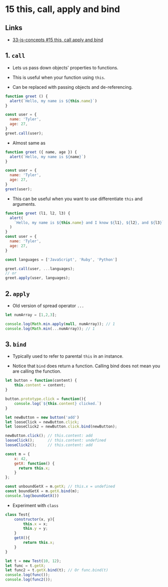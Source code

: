 # 15 this, call, apply and bind

## Links

- [33-js-concepts #15 this, call apply and bind](https://github.com/leonardomso/33-js-concepts#15-this-call-apply-and-bind)


## 1. `call`

- Lets us pass down objects' properties to functions.

- This is useful when your function using `this`.

- Can be replaced with passing objects and de-referencing.

```js
function greet () {
  alert(`Hello, my name is ${this.name}`)
}

const user = {
  name: 'Tyler',
  age: 27,
}
greet.call(user);
```

- Almost same as

```js
function greet ({ name, age }) {
  alert(`Hello, my name is ${name}`)
}

const user = {
  name: 'Tyler',
  age: 27,
}
greet(user);
```

- This can be useful when you want to use differentiate `this` and arguments.

```js
function greet (l1, l2, l3) {
  alert(
    `Hello, my name is ${this.name} and I know ${l1}, ${l2}, and ${l3}`
  )
}
const user = {
  name: 'Tyler',
  age: 27,
}

const languages = ['JavaScript', 'Ruby', 'Python']

greet.call(user, ...languages);
// or
greet.apply(user, languages);
```

## 2. `apply`

- Old version of spread operator `...`

```js
let numArray = [1,2,3];

console.log(Math.min.apply(null, numArray)); // 1
console.log(Math.min(...numArray)); // 1
```

## 3. `bind`

- Typically used to refer to parental `this` in an instance.

- Notice that `bind` does return a function. Calling bind does not mean you are calling the function.

```js
let button = function(content) {
    this.content = content;
}

button.prototype.click = function(){
    console.log(`${this.content} clicked.`)
}

let newButton = new button('add')
let looseClick = newButton.click;
let looseClick2 = newButton.click.bind(newButton);

newButton.click(); // this.content: add
looseClick();      // this.content: undefined
looseClick2();     // this.content: add
```

```js
const m = {
    x: 42,
    getX: function() {
      return this.x;
    }
};

const unboundGetX = m.getX; // this.x = undefined
const boundGetX = m.getX.bind(m);
console.log(boundGetX())
```

- Experiment with `class`

```js
class Test{
    constructor(x, y){
        this.x = x;
        this.y = y;
    }
    getX(){
        return this.x;
    }
}

let t = new Test(10, 12);
let func = t.getX;
let func2 = t.getX.bind(t); // Or func.bind(t)
console.log(func());
console.log(func2());
```
